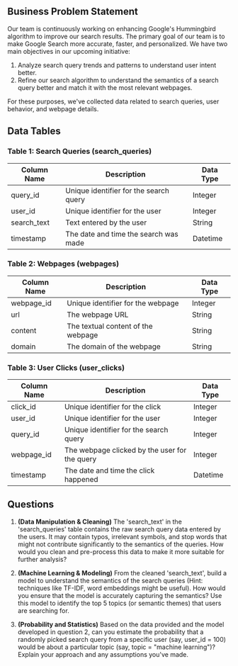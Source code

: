 ## Business Problem Statement

Our team is continuously working on enhancing Google's Hummingbird algorithm to improve our search results. The primary goal of our team is to make Google Search more accurate, faster, and personalized. We have two main objectives in our upcoming initiative:

1. Analyze search query trends and patterns to understand user intent better.
2. Refine our search algorithm to understand the semantics of a search query better and match it with the most relevant webpages.

For these purposes, we've collected data related to search queries, user behavior, and webpage details.

## Data Tables

### Table 1: Search Queries (search_queries)

| Column Name | Description | Data Type |
|-------------|-------------|-----------|
| query_id | Unique identifier for the search query | Integer |
| user_id | Unique identifier for the user | Integer |
| search_text | Text entered by the user | String |
| timestamp | The date and time the search was made | Datetime |

### Table 2: Webpages (webpages)

| Column Name | Description | Data Type |
|-------------|-------------|-----------|
| webpage_id | Unique identifier for the webpage | Integer |
| url | The webpage URL | String |
| content | The textual content of the webpage | String |
| domain | The domain of the webpage | String |

### Table 3: User Clicks (user_clicks)

| Column Name | Description | Data Type |
|-------------|-------------|-----------|
| click_id | Unique identifier for the click | Integer |
| user_id | Unique identifier for the user | Integer |
| query_id | Unique identifier for the search query | Integer |
| webpage_id | The webpage clicked by the user for the query | Integer |
| timestamp | The date and time the click happened | Datetime |

## Questions

1. **(Data Manipulation & Cleaning)** The 'search_text' in the 'search_queries' table contains the raw search query data entered by the users. It may contain typos, irrelevant symbols, and stop words that might not contribute significantly to the semantics of the queries. How would you clean and pre-process this data to make it more suitable for further analysis?

2. **(Machine Learning & Modeling)** From the cleaned 'search_text', build a model to understand the semantics of the search queries (Hint: techniques like TF-IDF, word embeddings might be useful). How would you ensure that the model is accurately capturing the semantics? Use this model to identify the top 5 topics (or semantic themes) that users are searching for.


3. **(Probability and Statistics)** Based on the data provided and the model developed in question 2, can you estimate the probability that a randomly picked search query from a specific user (say, user_id = 100) would be about a particular topic (say, topic = "machine learning")? Explain your approach and any assumptions you've made.